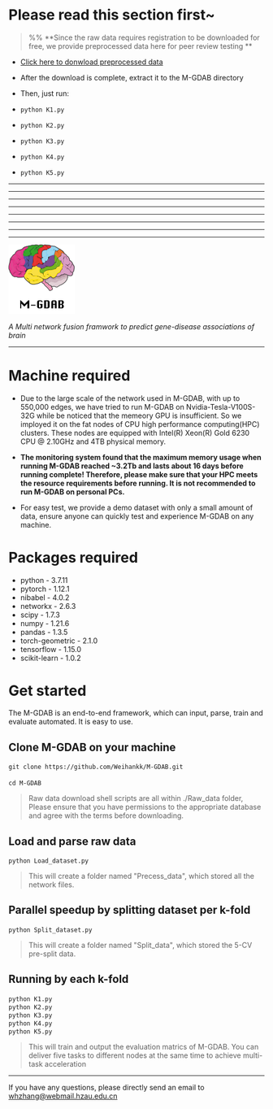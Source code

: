 # Please read this section first~
> %% **Since the raw data requires registration to be downloaded for free, we provide preprocessed data here for peer review testing **

- [Click here to donwload preprocessed data](https://drive.google.com/file/d/1pZEW8AjaiswjTTa7O_04AMyM9uA7fLLF/view?usp=sharing)

- After the download is complete, extract it to the M-GDAB directory
- Then, just run:

- `python K1.py`
- `python K2.py`
- `python K3.py`
- `python K4.py`
- `python K5.py`

--------------------------
--------------------------
--------------------------
--------------------------
--------------------------
--------------------------
--------------------------
--------------------------

<img src="https://github.com/Weihankk/M-GDAB/blob/main/logo.png" width="130px">

*A Multi network fusion framwork to predict gene-disease associations of brain*

---------------
# Machine required
- Due to the large scale of the network used in M-GDAB, with up to 550,000 edges, we have tried to run M-GDAB on Nvidia-Tesla-V100S-32G while be noticed that the memeory GPU is insufficient. So we imployed it on the fat nodes of CPU high performance computing(HPC) clusters. These nodes are equipped with Intel(R) Xeon(R) Gold 6230 CPU @ 2.10GHz and 4TB physical memory. 

- **The monitoring system found that the maximum memory usage when running M-GDAB reached ~3.2Tb and lasts about 16 days before running complete! Therefore, please make sure that your HPC meets the resource requirements before running. It is not recommended to run M-GDAB on personal PCs.**

- For easy test, we provide a demo dataset with only a small amount of data, ensure anyone can quickly test and experience M-GDAB on any machine.

# Packages required 
- python - 3.7.11
- pytorch - 1.12.1
- nibabel - 4.0.2
- networkx - 2.6.3
- scipy - 1.7.3
- numpy - 1.21.6
- pandas - 1.3.5
- torch-geometric - 2.1.0
- tensorflow - 1.15.0
- scikit-learn - 1.0.2

# Get started
The M-GDAB is an end-to-end framework, which can input, parse, train and evaluate automated. It is easy to use.
## Clone M-GDAB on your machine

```
git clone https://github.com/Weihankk/M-GDAB.git

cd M-GDAB
```

> Raw data download shell scripts are all within ./Raw_data folder, Please ensure that you have permissions to the appropriate database and agree with the terms before downloading.

## Load and parse raw data
```
python Load_dataset.py
```

> This will create a folder named "Precess_data", which stored all the network files.

## Parallel speedup by splitting dataset per k-fold
```
python Split_dataset.py
```

> This will create a folder named "Split_data", which stored the 5-CV pre-split data.

## Running by each k-fold
```
python K1.py
python K2.py
python K3.py
python K4.py
python K5.py
```

> This will train and output the evaluation matrics of M-GDAB. You can deliver five tasks to different nodes at the same time to achieve multi-task acceleration

-------------
If you have any questions, please directly send an email to whzhang@webmail.hzau.edu.cn
